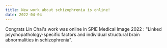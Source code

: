 ```yaml
---
title: New work about schizophrenia is online!
date: 2022-04-04
---
```


Congrats Lin Chai's work was online in SPIE Medical Image 2022 : "Linked psychopathology-specific factors and individual structural brain abnormalities in schizophrenia".

<!--more-->

